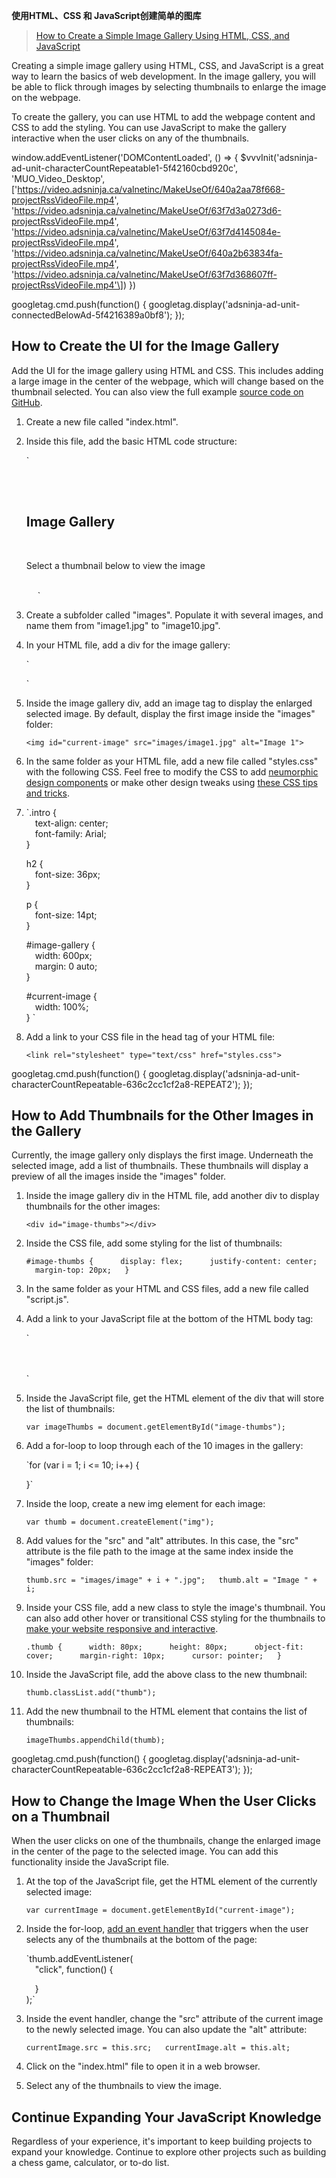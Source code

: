 **使用HTML、CSS 和 JavaScript创建简单的图库**

> [How to Create a Simple Image Gallery Using HTML, CSS, and JavaScript](https://www.makeuseof.com/image-gallery-html-css-javascript/)

Creating a simple image gallery using HTML, CSS, and JavaScript is a great way to learn the basics of web development. In the image gallery, you will be able to flick through images by selecting thumbnails to enlarge the image on the webpage.

To create the gallery, you can use HTML to add the webpage content and CSS to add the styling. You can use JavaScript to make the gallery interactive when the user clicks on any of the thumbnails.

window.addEventListener('DOMContentLoaded', () => { $vvvInit('adsninja-ad-unit-characterCountRepeatable1-5f42160cbd920c', 'MUO\_Video\_Desktop', \['https://video.adsninja.ca/valnetinc/MakeUseOf/640a2aa78f668-projectRssVideoFile.mp4', 'https://video.adsninja.ca/valnetinc/MakeUseOf/63f7d3a0273d6-projectRssVideoFile.mp4', 'https://video.adsninja.ca/valnetinc/MakeUseOf/63f7d4145084e-projectRssVideoFile.mp4', 'https://video.adsninja.ca/valnetinc/MakeUseOf/640a2b63834fa-projectRssVideoFile.mp4', 'https://video.adsninja.ca/valnetinc/MakeUseOf/63f7d368607ff-projectRssVideoFile.mp4'\]) })

googletag.cmd.push(function() { googletag.display('adsninja-ad-unit-connectedBelowAd-5f4216389a0bf8'); });

## How to Create the UI for the Image Gallery

Add the UI for the image gallery using HTML and CSS. This includes adding a large image in the center of the webpage, which will change based on the thumbnail selected. You can also view the full example [source code on GitHub](https://github.com/makeuseofcode/js-image-gallery).

1. Create a new file called "index.html".
2. Inside this file, add the basic HTML code structure:
    
     `<!doctype html>  
    <html lang="en-US">   
      <head>   
        <title>Image Gallery</title>   
      </head>   
      <body>   
        <div class="intro">   
          <h2>Image Gallery</h2>   
          <p>Select a thumbnail below to view the image</p>   
        </div>   
      </body>  
    </html>` 
    
3. Create a subfolder called "images". Populate it with several images, and name them from "image1.jpg" to "image10.jpg".
    
      
    
4. In your HTML file, add a div for the image gallery:
    
     `<div id="image-gallery">  
      
    </div>` 
    
5. Inside the image gallery div, add an image tag to display the enlarged selected image. By default, display the first image inside the "images" folder:
    
     `<img id="current-image" src="images/image1.jpg" alt="Image 1">` 
    
6. In the same folder as your HTML file, add a new file called "styles.css" with the following CSS. Feel free to modify the CSS to add [neumorphic design components](https://www.makeuseof.com/5-neumorphic-design-components-using-html-css-and-javascript/) or make other design tweaks using [these CSS tips and tricks](https://www.makeuseof.com/css-tips-and-tricks-you-must-know/).
7.  `.intro {   
      text-align: center;   
      font-family: Arial;  
    }  
      
    h2 {   
      font-size: 36px;  
    }  
      
    p {   
      font-size: 14pt;  
    }  
      
    #image-gallery {   
      width: 600px;   
      margin: 0 auto;  
    }  
      
    #current-image {   
      width: 100%;  
    } ` 
    
8. Add a link to your CSS file in the head tag of your HTML file:
    
     `<link rel="stylesheet" type="text/css" href="styles.css">` 
    

googletag.cmd.push(function() { googletag.display('adsninja-ad-unit-characterCountRepeatable-636c2cc1cf2a8-REPEAT2'); });

## How to Add Thumbnails for the Other Images in the Gallery

Currently, the image gallery only displays the first image. Underneath the selected image, add a list of thumbnails. These thumbnails will display a preview of all the images inside the "images" folder.

1. Inside the image gallery div in the HTML file, add another div to display thumbnails for the other images:
    
     `<div id="image-thumbs"></div>` 
    
2. Inside the CSS file, add some styling for the list of thumbnails:
    
     `#image-thumbs {   
      display: flex;   
      justify-content: center;   
      margin-top: 20px;  
    }` 
    
3. In the same folder as your HTML and CSS files, add a new file called "script.js".
4. Add a link to your JavaScript file at the bottom of the HTML body tag:
    
     `<body>   
      <!-- Your code here -->   
      <script src="script.js"></script>  
    </body>` 
    
5. Inside the JavaScript file, get the HTML element of the div that will store the list of thumbnails:
    
     `var imageThumbs = document.getElementById("image-thumbs");` 
    
6. Add a for-loop to loop through each of the 10 images in the gallery:
    
     `for (var i = 1; i <= 10; i++) {  
      
    }` 
    
7. Inside the loop, create a new img element for each image:
    
     `var thumb = document.createElement("img");` 
    
8. Add values for the "src" and "alt" attributes. In this case, the "src" attribute is the file path to the image at the same index inside the "images" folder:
    
     `thumb.src = "images/image" + i + ".jpg";  
    thumb.alt = "Image " + i;` 
    
9. Inside your CSS file, add a new class to style the image's thumbnail. You can also add other hover or transitional CSS styling for the thumbnails to [make your website responsive and interactive](https://www.makeuseof.com/how-to-make-website-responsive/).
    
     `.thumb {   
      width: 80px;   
      height: 80px;   
      object-fit: cover;   
      margin-right: 10px;   
      cursor: pointer;  
    }` 
    
10. Inside the JavaScript file, add the above class to the new thumbnail:
    
     `thumb.classList.add("thumb");` 
    
11. Add the new thumbnail to the HTML element that contains the list of thumbnails:
    
     `imageThumbs.appendChild(thumb);` 
    

googletag.cmd.push(function() { googletag.display('adsninja-ad-unit-characterCountRepeatable-636c2cc1cf2a8-REPEAT3'); });

## How to Change the Image When the User Clicks on a Thumbnail

When the user clicks on one of the thumbnails, change the enlarged image in the center of the page to the selected image. You can add this functionality inside the JavaScript file.

1. At the top of the JavaScript file, get the HTML element of the currently selected image:
    
     `var currentImage = document.getElementById("current-image");` 
    
2. Inside the for-loop, [add an event handler](https://www.makeuseof.com/javascript-event-listeners-how-to-use/) that triggers when the user selects any of the thumbnails at the bottom of the page:
    
     `thumb.addEventListener(  
      "click", function() {  
      
      }  
    );` 
    
3. Inside the event handler, change the "src" attribute of the current image to the newly selected image. You can also update the "alt" attribute:
    
     `currentImage.src = this.src;  
    currentImage.alt = this.alt;` 
    
4. Click on the "index.html" file to open it in a web browser.
    
      
    
5. Select any of the thumbnails to view the image.
    
      
    

## Continue Expanding Your JavaScript Knowledge

Regardless of your experience, it's important to keep building projects to expand your knowledge. Continue to explore other projects such as building a chess game, calculator, or to-do list.